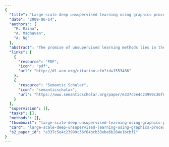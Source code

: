 ```yaml
---
{
  "title": "Large-scale deep unsupervised learning using graphics processors",
  "date": "2009-06-14",
  "authors": [
    "R. Raina",
    "A. Madhavan",
    "A. Ng"
  ],
  "abstract": "The promise of unsupervised learning methods lies in their potential to use vast amounts of unlabeled data to learn complex, highly nonlinear models with millions of free parameters. We consider two well-known unsupervised learning models, deep belief networks (DBNs) and sparse coding, that have recently been applied to a flurry of machine learning applications (Hinton & Salakhutdinov, 2006; Raina et al., 2007). Unfortunately, current learning algorithms for both models are too slow for large-scale applications, forcing researchers to focus on smaller-scale models, or to use fewer training examples.\n In this paper, we suggest massively parallel methods to help resolve these problems. We argue that modern graphics processors far surpass the computational capabilities of multicore CPUs, and have the potential to revolutionize the applicability of deep unsupervised learning methods. We develop general principles for massively parallelizing unsupervised learning tasks using graphics processors. We show that these principles can be applied to successfully scaling up learning algorithms for both DBNs and sparse coding. Our implementation of DBN learning is up to 70 times faster than a dual-core CPU implementation for large models. For example, we are able to reduce the time required to learn a four-layer DBN with 100 million free parameters from several weeks to around a single day. For sparse coding, we develop a simple, inherently parallel algorithm, that leads to a 5 to 15-fold speedup over previous methods.",
  "links": [
    {
      "resource": "PDF",
      "icon": "pdf",
      "url": "http://dl.acm.org/citation.cfm?id=1553486"
    },
    {
      "resource": "Semantic Scholar",
      "icon": "semanticscholar",
      "url": "https://www.semanticscholar.org/paper/e337c5e4c23999c36f64bcb33ebe6b284e1bcbf1"
    }
  ],
  "supervision": [],
  "tasks": [],
  "methods": [],
  "thumbnail": "large-scale-deep-unsupervised-learning-using-graphics-processors-thumb.jpg",
  "card": "large-scale-deep-unsupervised-learning-using-graphics-processors-card.jpg",
  "s2_paper_id": "e337c5e4c23999c36f64bcb33ebe6b284e1bcbf1"
}
---
```


